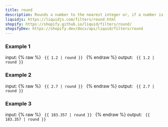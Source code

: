 ```yaml
---
title: round
description: Rounds a number to the nearest integer or, if a number is passed as an argument, to that number of decimal places.
liquidjs: https://liquidjs.com/filters/round.html
shopify: https://shopify.github.io/liquid/filters/round/
shopifyDev: https://shopify.dev/docs/api/liquid/filters/round
---
```

### Example 1
input: {% raw %}
<code>
{{ 1.2 | round }}
</code>
{% endraw %}
output:
<code>
{{ 1.2 | round }}
</code>

### Example 2
input: {% raw %}
<code>
{{ 2.7 | round }}
</code>
{% endraw %}
output:
<code>
{{ 2.7 | round }}
</code>

### Example 3
input: {% raw %}
<code>
{{ 183.357 | round }}
</code>
{% endraw %}
output:
<code>
{{ 183.357 | round }}
</code>